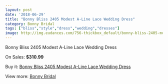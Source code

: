 ```yaml
---
layout: post
date: '2018-06-29'
title: "Bonny Bliss 2405 Modest A-Line Lace Wedding Dress"
category: Bonny Bridal
tags: ["bliss","style","dress","wedding","dresses"]
image: http://img.eudances.com/756-thickbox_default/bonny-bliss-2405-modest-a-line-lace-wedding-dress.jpg
---
```

Bonny Bliss 2405 Modest A-Line Lace Wedding Dress

On Sales: **$310.99**
<a href="https://www.eudances.com/en/bonny-bridal/248-bonny-bliss-2405-modest-a-line-lace-wedding-dress.html"><amp-img layout="responsive" width="600" height="600" src="//img.eudances.com/756-thickbox_default/bonny-bliss-2405-modest-a-line-lace-wedding-dress.jpg" alt="Bonny Bliss 2405 Modest A-Line Lace Wedding Dress 0" /></a>
<a href="https://www.eudances.com/en/bonny-bridal/248-bonny-bliss-2405-modest-a-line-lace-wedding-dress.html"><amp-img layout="responsive" width="600" height="600" src="//img.eudances.com/757-thickbox_default/bonny-bliss-2405-modest-a-line-lace-wedding-dress.jpg" alt="Bonny Bliss 2405 Modest A-Line Lace Wedding Dress 1" /></a>

Buy it: [Bonny Bliss 2405 Modest A-Line Lace Wedding Dress](https://www.eudances.com/en/bonny-bridal/248-bonny-bliss-2405-modest-a-line-lace-wedding-dress.html "Bonny Bliss 2405 Modest A-Line Lace Wedding Dress")

View more: [Bonny Bridal](https://www.eudances.com/en/3-bonny-bridal "Bonny Bridal")